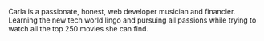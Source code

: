 Carla is a passionate, honest, web developer musician and financier. Learning the new tech world lingo and pursuing all passions while trying to watch all the top 250 movies she can find.
